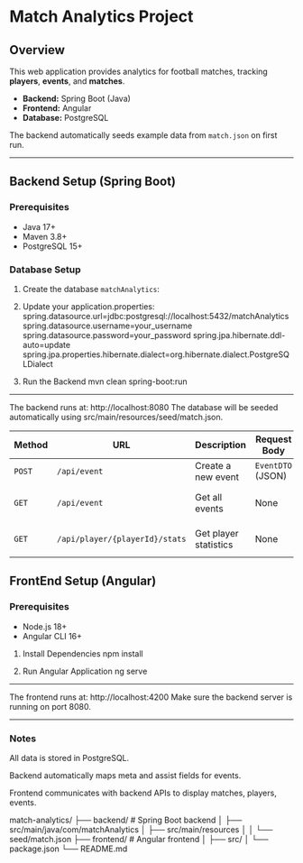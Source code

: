 # Match Analytics Project

## Overview
This web application provides analytics for football matches, tracking **players**, **events**, and **matches**.  
- **Backend:** Spring Boot (Java)  
- **Frontend:** Angular  
- **Database:** PostgreSQL  

The backend automatically seeds example data from `match.json` on first run.

---

## Backend Setup (Spring Boot)

### Prerequisites
- Java 17+  
- Maven 3.8+  
- PostgreSQL 15+  

### Database Setup
1. Create the database `matchAnalytics`:


2. Update your application.properties:
         spring.datasource.url=jdbc:postgresql://localhost:5432/matchAnalytics
         spring.datasource.username=your_username
         spring.datasource.password=your_password
         spring.jpa.hibernate.ddl-auto=update
         spring.jpa.properties.hibernate.dialect=org.hibernate.dialect.PostgreSQLDialect

3. Run the Backend
   mvn clean spring-boot:run
----
The backend runs at: http://localhost:8080
The database will be seeded automatically using src/main/resources/seed/match.json.

| Method | URL                            | Description           | Request Body      | Response                                     |
| ------ | ------------------------------ | --------------------- | ----------------- | -------------------------------------------- |
| `POST` | `/api/event`                   | Create a new event    | `EventDTO` (JSON) | Saved `Event` object                         |
| `GET`  | `/api/event`                   | Get all events        | None              | List of events with assist populated         |
| `GET`  | `/api/player/{playerId}/stats` | Get player statistics | None              | `PlayerStatsDTO` with goals, assists, rating |


## FrontEnd Setup (Angular)
### Prerequisites
- Node.js 18+
- Angular CLI 16+
 
1. Install Dependencies
      npm install

2. Run Angular Application
      ng serve
----
The frontend runs at: http://localhost:4200
Make sure the backend server is running on port 8080.

----
### Notes 
All data is stored in PostgreSQL.

Backend automatically maps meta and assist fields for events.

Frontend communicates with backend APIs to display matches, players, events.

match-analytics/
├── backend/           # Spring Boot backend
│   ├── src/main/java/com/matchAnalytics
│   ├── src/main/resources
│   │   └── seed/match.json
├── frontend/          # Angular frontend
│   ├── src/
│   └── package.json
└── README.md



